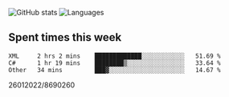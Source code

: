 ![GitHub stats](https://github-readme-stats.vercel.app/api?username=emipa606&theme=github_dark&show_icons=true) 
![Languages](https://github-readme-stats.vercel.app/api/top-langs/?username=emipa606&theme=github_dark&layout=compact)

## Spent times this week
<!--START_SECTION:waka-->

```text
XML     2 hrs 2 mins    █████████████░░░░░░░░░░░░   51.69 %
C#      1 hr 19 mins    ████████▒░░░░░░░░░░░░░░░░   33.64 %
Other   34 mins         ███▓░░░░░░░░░░░░░░░░░░░░░   14.67 %
```

<!--END_SECTION:waka-->


26012022/8690260
